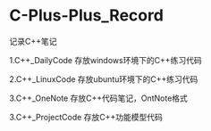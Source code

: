 # C-Plus-Plus_Record
记录C++笔记

1.C++_DailyCode
  存放windows环境下的C++练习代码
 
2.C++_LinuxCode
  存放ubuntu环境下的C++练习代码
  
3.C++_OneNote
  存放C++代码笔记，OntNote格式

3.C++_ProjectCode
  存放C++功能模型代码